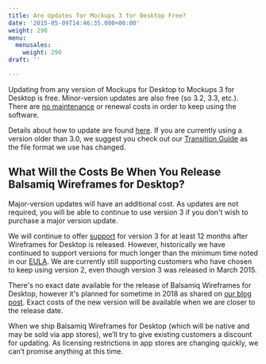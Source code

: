 ```yaml
---
title: Are Updates for Mockups 3 for Desktop Free?
date: '2015-05-09T14:46:35.000+00:00'
weight: 290
menu:
  menusales:
    weight: 290
draft: ''

---
```


Updating from any version of Mockups for Desktop to Mockups 3 for Desktop is free.  Minor-version updates are also free (so 3.2, 3.3, etc.). There are [no maintenance](/sales/maintenance/#when-does-my-maintenance-start-and-end) or renewal costs in order to keep using the software.

Details about how to update are found [here](https://docs.balsamiq.com/desktop/intro/#how-to-update). If you are currently using a version older than 3.0, we suggest you check out our [Transition Guide](https://docs.balsamiq.com/desktop/transition/) as the file format we use has changed.

## What Will the Costs Be When You Release Balsamiq Wireframes for Desktop?

Major-version updates will have an additional cost. As updates are not required, you will be able to continue to use version 3 if you don't wish to purchase a major version update.

We will continue to offer [support](/sales/support/) for version 3 for at least 12 months after Wireframes for Desktop is released. However, historically we have continued to support versions for much longer than the minimum time noted in our [EULA](https://balsamiq.com/legal/terms/eula/). We are currently still supporting customers who have chosen to keep using version 2, even though version 3 was released in March 2015.

There's no exact date available for the release of Balsamiq Wireframes for Desktop, however it's planned for sometime in 2018 as shared on [our blog post](https://blog.balsamiq.com/balsamiq-wireframes/). Exact costs of the new version will be available when we are closer to the release date.

When we ship Balsamiq Wireframes for Desktop (which will be native and may be sold via app stores), we’ll try to give existing customers a discount for updating. As licensing restrictions in app stores are changing quickly, we can’t promise anything at this time.
